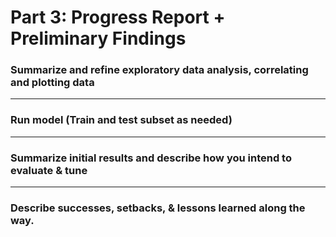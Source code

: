 # Part 3: Progress Report + Preliminary Findings

### Summarize and refine exploratory data analysis, correlating and plotting data



---

### Run model (Train and test subset as needed)
    


---

### Summarize initial results and describe how you intend to evaluate & tune



---

### Describe successes, setbacks, & lessons learned along the way.

